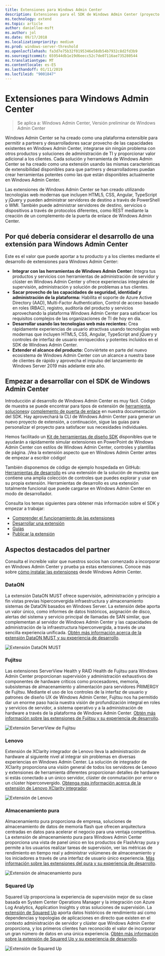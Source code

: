 ```yaml
---
title: Extensiones para Windows Admin Center
description: Extensiones para el SDK de Windows Admin Center (proyecto Honolulu)
ms.technology: extend
ms.topic: article
author: daniellee-msft
ms.author: jol
ms.date: 09/17/2018
ms.localizationpriority: medium
ms.prod: windows-server-threshold
ms.openlocfilehash: fa3d7e75b32f0195346e58db54b7932c8d2fd3b9
ms.sourcegitcommit: 659544db1e19d6eecc52c7de07116ae735280544
ms.translationtype: MT
ms.contentlocale: es-ES
ms.lasthandoff: 01/11/2019
ms.locfileid: "9001847"
---
```

# Extensiones para Windows Admin Center

>Se aplica a: Windows Admin Center, Versión preliminar de Windows Admin Center

Windows Admin Center se ha creado como una plataforma extensible para permitir a partners y desarrolladores sacar provecho de las capacidades existentes en Windows Admin Center, integrarse sin ningún problema con otros productos y soluciones de administración de TI y proporcionar valor adicional a los clientes. Cada solución y herramienta de Windows Admin Center se ha creado como una extensión usando las mismas características de extensibilidad disponibles para que partners y desarrolladores puedan crear herramientas potentes como las que están disponibles actualmente en Windows Admin Center.

Las extensiones de Windows Admin Center se han creado utilizando tecnologías web modernas que incluyen HTML5, CSS, Angular, TypeScript y jQuery y pueden administrar servidores de destino a través de PowerShell o WMI. También puede administrar servidores de destino, servicios o dispositivos a través de protocolos diferentes, como REST mediante la creación de un complemento de la puerta de enlace de Windows Admin Center.

## Por qué debería considerar el desarrollo de una extensión para Windows Admin Center

Este es el valor que puede aportar a tu producto y a los clientes mediante el desarrollo de extensiones para Windows Admin Center:

- **Integrar con las herramientas de Windows Admin Center:** Integra tus productos y servicios con herramientas de administración de servidor y clúster en Windows Admin Center y ofrece experiencias integrales de supervisión, administración y solución de problemas a tus clientes.
- **Sacar provecho de las capacidades de seguridad, identidad y administración de la plataforma:** Habilita el soporte de Azure Active Directory (AAD), Multi-Factor Authentication, Control de acceso basado en roles (RBAC), registro, auditoría del producto y servicios aprovechando la plataforma Windows Admin Center para satisfacer los requisitos complejos de las organizaciones de TI de hoy en día.
- **Desarrollar usando las tecnologías web más recientes:** Crea rápidamente experiencias de usuario atractivas usando tecnologías web modernas que incluyen HTML5, CSS, Angular, TypeScript and jQuery y controles de interfaz de usuario enriquecidos y potentes incluidos en el SDK de Windows Admin Center.
- **Extender el alcance del producto:** Conviértete en parte del nuevo ecosistema de Windows Admin Center con un alcance a nuestra base de clientes de rápido y aprovecha el impulso del lanzamiento de Windows Server 2019 más adelante este año.

## Empezar a desarrollar con el SDK de Windows Admin Center

Introducción al desarrollo de Windows Admin Center es muy fácil.  Código de muestra se puede encontrar para tipos de extensión de [herramienta](develop-tool.md), [soluciones](develop-solution.md)y [complemento de puerta de enlace](develop-gateway-plugin.md) en nuestra documentación del SDK. Hay aprovechará la CLI de Windows Admin Center para generar un nuevo proyecto de extensión, a continuación, sigue las guías para personalizar el proyecto para satisfacer sus necesidades individuales.

Hemos facilitado un [Kit de herramientas de diseño SDK](https://github.com/Microsoft/windows-admin-center-sdk/blob/master/WindowsAdminCenterDesignToolkit.zip) disponibles que te ayudarán a rápidamente simular extensiones en PowerPoint de Windows Admin Center con estilos de Windows Admin Center, controles y plantillas de página. ¡Vea la extensión aspecto que en Windows Admin Center antes de empezar a escribir código!

También disponemos de código de ejemplo hospedada en GitHub: [Herramientas de desarrollo](https://aka.ms/wacsdk) es una extensión de la solución de muestra que contiene una amplia colección de controles que puedes explorar y usar en su propia extensión. Herramientas de desarrollo es una extensión totalmente funcional que puede cargarse en Windows Admin Center en modo de desarrollador.

Consulta los temas siguientes para obtener más información sobre el SDK y empezar a trabajar:

- [Comprender el funcionamiento de las extensiones](understand-extensions.md)
- [Desarrollar una extensión](developing-extensions.md)
- [Guías](guides.md)
- [Publicar la extensión](publish-extensions.md)

## Aspectos destacados del partner

Consulta el increíble valor que nuestros socios han comenzado a incorporar en Windows Admin Center y prueba ya estas extensiones. Conoce más sobre [cómo instalar las extensiones](../configure/using-extensions.md) desde Windows Admin Center.

### DataON

La extensión DataON MUST ofrece supervisión, administración y principio a fin vistas previas hiperconvergida infraestructura y almacenamiento sistemas de DataON basados en Windows Server. La extensión debe aporta un valor único, como informes de datos históricos, asignación de disco, alertas del sistema y servicio principal de llamadas de SAN similar, que complementan al servidor de Windows Admin Center y las capacidades de administración de la infraestructura hiperconvergida, a través de una sencilla experiencia unificada. [Obtén más información acerca de la extensión DataON MUST y su experiencia de desarrollo](case-studies/dataon.md).

![Extensión DataON MUST](../media/extensibility-overview/dataon-must-extension.png)

### Fujitsu

Las extensiones ServerView Health y RAID Health de Fujitsu para Windows Admin Center proporcionan supervisión y administración exhaustivos de componentes de hardware críticos como procesadores, memoria, subsistemas de almacenamiento y alimentación para servidores PRIMERGY de Fujitsu. Mediante el uso de los controles de la interfaz de usuario y patrones de diseño UX de Windows Admin Center, Fujitsu nos ha permitido dar un enorme paso hacia nuestra visión de profundización integral en roles y servicios de servidor, a sistema operativo y a la administración de hardware a través de la plataforma de Windows Admin Center. [Obtén más información sobre las extensiones de Fujitsu y su experiencia de desarrollo](case-studies/fujitsu.md).

![Extensión ServerView de Fujitsu](../media/extensibility-overview/fujitsu-serverview-extension.png)

### Lenovo

Extensión de XClarity integrador de Lenovo lleva la administración de hardware al siguiente nivel al integrar sin problemas en diversas experiencias en Windows Admin Center. La solución de integrador de XClarity proporciona una visión general de todos los servidores de Lenovo y extensiones de herramienta diferentes proporcionan detalles de hardware si estás conectado a un único servidor, clúster de conmutación por error o un clúster hiperconvergido. [Obtenga más información acerca de la extensión de Lenovo XClarity integrador](case-studies/lenovo.md).

![Extensión de Lenovo](../media/extensibility-overview/lenovo-extension.png)

### Almacenamiento pura

Almacenamiento pura proporciona de empresa, soluciones de almacenamiento de datos de memoria flash que ofrecen arquitectura centradas en datos para acelerar el negocio para una ventaja competitiva. La extensión de almacenamiento pura para Windows Admin Center proporciona una vista de panel único en los productos de FlashArray pura y permite a los usuarios realizar tareas de supervisión, ver las métricas de rendimiento en tiempo real y administrar volúmenes de almacenamiento y los iniciadores a través de una interfaz de usuario único experiencia. [Más información sobre las extensiones del pura y su experiencia de desarrollo](case-studies/purestorage.md).

![Extensión de almacenamiento pura](../media/extensibility-overview/purestorage-extension.png)

### Squared Up

Squared Up proporciona la experiencia de supervisión mejor de su clase basada en System Center Operations Manager y la integración con Azure Log Analytics, Application Insights y otras soluciones de supervisión. La [extensión de Squared Up](https://squaredup.com/product/honolulu/windows-admin-center-extension/?utm_source=microsoft-docs&utm_medium=public-relations&utm_campaign=honolulu) aporta datos históricos de rendimiento así como dependencias y topologías de aplicaciones en directo que existen en el contexto administración de servidor y clúster que Windows Admin Center proporciona, y los primeros clientes han reconocido el valor de incorporar un gran número de datos en una única experiencia. [Obtén más información sobre la extensión de Squared Up y su experiencia de desarrollo](case-studies/squared-up.md).

![Extensión de Squared Up](../media/extensibility-overview/squaredup-extension.png)
